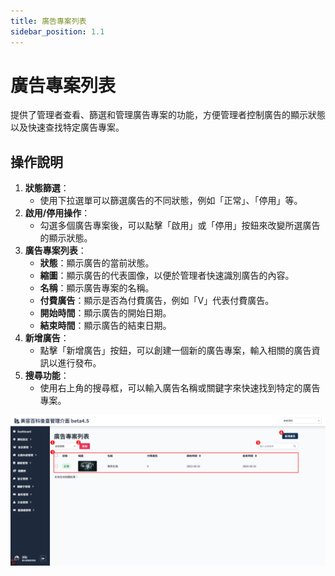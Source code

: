 ```yaml
---
title: 廣告專案列表
sidebar_position: 1.1
---
```


# 廣告專案列表

提供了管理者查看、篩選和管理廣告專案的功能，方便管理者控制廣告的顯示狀態以及快速查找特定廣告專案。

## 操作說明

1. **狀態篩選**：
    - 使用下拉選單可以篩選廣告的不同狀態，例如「正常」、「停用」等。
2. **啟用/停用操作**：
    - 勾選多個廣告專案後，可以點擊「啟用」或「停用」按鈕來改變所選廣告的顯示狀態。
3. **廣告專案列表**：
    - **狀態**：顯示廣告的當前狀態。
    - **縮圖**：顯示廣告的代表圖像，以便於管理者快速識別廣告的內容。
    - **名稱**：顯示廣告專案的名稱。
    - **付費廣告**：顯示是否為付費廣告，例如「V」代表付費廣告。
    - **開始時間**：顯示廣告的開始日期。
    - **結束時間**：顯示廣告的結束日期。
4. **新增廣告**：
    - 點擊「新增廣告」按鈕，可以創建一個新的廣告專案，輸入相關的廣告資訊以進行發布。
5. **搜尋功能**：
    - 使用右上角的搜尋框，可以輸入廣告名稱或關鍵字來快速找到特定的廣告專案。

![廣告專案列表](./img/advert-case-manage-new.png)
